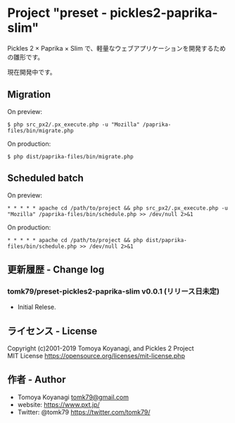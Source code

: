 # Project "preset - pickles2-paprika-slim"

Pickles 2 × Paprika × Slim で、軽量なウェブアプリケーションを開発するための雛形です。

現在開発中です。


## Migration

On preview:

```
$ php src_px2/.px_execute.php -u "Mozilla" /paprika-files/bin/migrate.php
```

On production:

```
$ php dist/paprika-files/bin/migrate.php
```

## Scheduled batch

On preview:

```
* * * * * apache cd /path/to/project && php src_px2/.px_execute.php -u "Mozilla" /paprika-files/bin/schedule.php >> /dev/null 2>&1
```

On production:

```
* * * * * apache cd /path/to/project && php dist/paprika-files/bin/schedule.php >> /dev/null 2>&1
```

## 更新履歴 - Change log

### tomk79/preset-pickles2-paprika-slim v0.0.1 (リリース日未定)

- Initial Relese.


## ライセンス - License

Copyright (c)2001-2019 Tomoya Koyanagi, and Pickles 2 Project<br />
MIT License https://opensource.org/licenses/mit-license.php


## 作者 - Author

- Tomoya Koyanagi <tomk79@gmail.com>
- website: <https://www.pxt.jp/>
- Twitter: @tomk79 <https://twitter.com/tomk79/>
